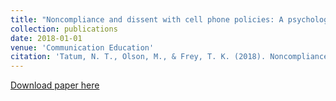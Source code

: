 ```yaml
---
title: "Noncompliance and dissent with cell phone policies: A psychological reactance theoretical perspective"
collection: publications
date: 2018-01-01
venue: 'Communication Education'
citation: 'Tatum, N. T., Olson, M., & Frey, T. K. (2018). Noncompliance and dissent with cell phone policies: A psychological reactance theoretical perspective. _Communication Education, 67_(2), 226-244. https://doi.org/10.1080/03634523.2017.1417615'
---
```


[Download paper here](http://tkodyfrey.github.io/files/Dissent_CPP.pdf)
